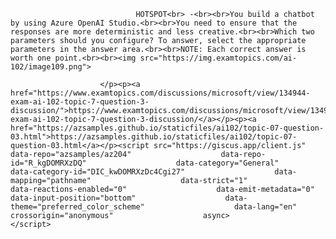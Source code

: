 <p class="card-text">
							
								HOTSPOT<br> -<br><br>You build a chatbot by using Azure OpenAI Studio.<br><br>You need to ensure that the responses are more deterministic and less creative.<br><br>Which two parameters should you configure? To answer, select the appropriate parameters in the answer area.<br><br>NOTE: Each correct answer is worth one point.<br><br><img src="https://img.examtopics.com/ai-102/image109.png">
							
						</p><p><a href="https://www.examtopics.com/discussions/microsoft/view/134944-exam-ai-102-topic-7-question-3-discussion/">https://www.examtopics.com/discussions/microsoft/view/134944-exam-ai-102-topic-7-question-3-discussion/</a></p><p><a href="https://azsamples.github.io/staticfiles/ai102/topic-07-question-03.html">https://azsamples.github.io/staticfiles/ai102/topic-07-question-03.html</a></p><script src="https://giscus.app/client.js"                    data-repo="azsamples/az204"                    data-repo-id="R_kgDOMRXzDQ"                    data-category="General"                    data-category-id="DIC_kwDOMRXzDc4Cgi27"                    data-mapping="pathname"                    data-strict="1"                    data-reactions-enabled="0"                    data-emit-metadata="0"                    data-input-position="bottom"                    data-theme="preferred_color_scheme"                    data-lang="en"                    crossorigin="anonymous"                    async>                    </script>